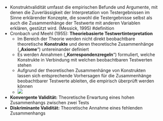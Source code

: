 - Konstruktvalidität umfasst die empirischen Befunde und Argumente, mit denen die Zuverlässigkeit der Interpretation von Testergebnissen im Sinne erklärender Konzepte, die sowohl die Testergebnisse selbst als auch die Zusammenhänge der Testwerte mit anderen Variablen erklären, gestützt wird. (Messick, 1995) #definition
- Cronbach und Meehl (1955): **Theoriebasierte Testwertinterpretation**
    - Im Bereich der Theorie werden nicht direkt beobachtbare theoretische **Konstrukte** und deren theoretische Zusammenhänge („**Axiome**“) untereinander definiert
    - Es werden Annahmen („**Korrespondenzregeln**“) formuliert, welche Konstrukte in Verbindung mit welchen beobachtbaren Testwerten stehen 
    - Aufgrund der theoretischen Zusammenhänge von Konstrukten lassen sich entsprechende Vorhersagen für die Zusammenhänge beobachtbarer Testwerte ableiten, die empirisch überprüft werden können 
    - ![](https://firebasestorage.googleapis.com/v0/b/firescript-577a2.appspot.com/o/imgs%2Fapp%2Fssoenksen%2FOHUMDHw-9v.png?alt=media&token=ac11b924-7c0b-4a0e-a338-621ebbfffb9c)
- **Konvergente Validität:** Theoretische Erwartung eines hohen Zusammenhangs zwischen zwei Tests 
- **Diskriminante Validität:** Theoretische Annahme eines fehlenden Zusammenhangs
